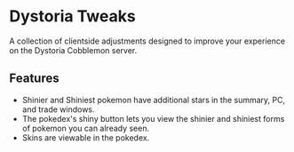 # Dystoria Tweaks
A collection of clientside adjustments designed to improve your experience on the Dystoria Cobblemon server.

## Features
- Shinier and Shiniest pokemon have additional stars in the summary, PC, and trade windows.
- The pokedex's shiny button lets you view the shinier and shiniest forms of pokemon you can already seen.
- Skins are viewable in the pokedex.